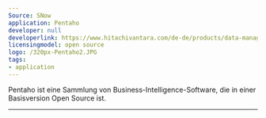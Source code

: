 ```yaml
---
Source: SNow
application: Pentaho
developer: null
developerlink: https://www.hitachivantara.com/de-de/products/data-management-analytics/pentaho-platform.html
licensingmodel: open source
logo: /320px-Pentaho2.JPG
tags:
- application
---
```

Pentaho ist eine Sammlung von Business-Intelligence-Software, die in einer Basisversion Open Source ist. 

---
